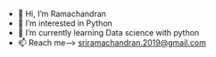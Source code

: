 - 👋 Hi, I’m Ramachandran
- 👀 I’m interested in Python 
- 🌱 I’m currently learning Data science with python 
- 📫 Reach me--> sriramachandran.2019@gmail.com
<!---
sriram0601/sriram0601 is a ✨ special ✨ repository because its `README.md` (this file) appears on your GitHub profile.
You can click the Preview link to take a look at your changes.
--->
